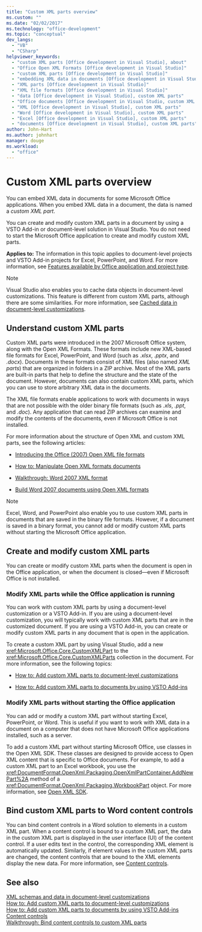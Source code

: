 ```yaml
---
title: "Custom XML parts overview"
ms.custom: ""
ms.date: "02/02/2017"
ms.technology: "office-development"
ms.topic: "conceptual"
dev_langs: 
  - "VB"
  - "CSharp"
helpviewer_keywords: 
  - "custom XML parts [Office development in Visual Studio], about"
  - "Office Open XML Formats [Office development in Visual Studio]"
  - "custom XML parts [Office development in Visual Studio]"
  - "embedding XML data in documents [Office development in Visual Studio]"
  - "XML parts [Office development in Visual Studio]"
  - "XML file formats [Office development in Visual Studio]"
  - "data [Office development in Visual Studio], custom XML parts"
  - "Office documents [Office development in Visual Studio, custom XML parts"
  - "XML [Office development in Visual Studio], custom XML parts"
  - "Word [Office development in Visual Studio], custom XML parts"
  - "Excel [Office development in Visual Studio], custom XML parts"
  - "documents [Office development in Visual Studio], custom XML parts"
author: John-Hart
ms.author: johnhart
manager: douge
ms.workload: 
  - "office"
---
```

# Custom XML parts overview
  You can embed XML data in documents for some Microsoft Office applications. When you embed XML data in a document, the data is named a *custom XML part*.  
  
 You can create and modify custom XML parts in a document by using a VSTO Add-in or document-level solution in Visual Studio. You do not need to start the Microsoft Office application to create and modify custom XML parts.  
  
 **Applies to:** The information in this topic applies to document-level projects and VSTO Add-in projects for Excel, PowerPoint, and Word. For more information, see [Features available by Office application and project type](../vsto/features-available-by-office-application-and-project-type.md).  
  
> [!NOTE]  
>  Visual Studio also enables you to cache data objects in document-level customizations. This feature is different from custom XML parts, although there are some similarities. For more information, see [Cached data in document-level customizations](../vsto/cached-data-in-document-level-customizations.md).  
  
## Understand custom XML parts  
 Custom XML parts were introduced in the 2007 Microsoft Office system, along with the Open XML Formats. These formats include new XML-based file formats for Excel, PowerPoint, and Word (such as *.xlsx*, *.pptx*, and *.docx*). Documents in these formats consist of XML files (also named *XML parts*) that are organized in folders in a ZIP archive. Most of the XML parts are built-in parts that help to define the structure and the state of the document. However, documents can also contain custom XML parts, which you can use to store arbitrary XML data in the documents.  
  
 The XML file formats enable applications to work with documents in ways that are not possible with the older binary file formats (such as *.xls*, *.ppt*, and *.doc*). Any application that can read ZIP archives can examine and modify the contents of the documents, even if Microsoft Office is not installed.  
  
 For more information about the structure of Open XML and custom XML parts, see the following articles:  
  
-   [Introducing the Office (2007) Open XML file formats](/previous-versions/office/developer/office-2007/aa338205(v=office.12))  
  
-   [How to: Manipulate Open XML formats documents](/previous-versions/office/developer/office-2007/aa982683(v=office.12))  
  
-   [Walkthrough: Word 2007 XML format](/previous-versions/office/developer/office-2007/bb266220(v=office.12))  
  
-   [Build Word 2007 documents using Open XML formats](/previous-versions/office/developer/office-2007/bb264572(v=office.12))  
  
> [!NOTE]  
>  Excel, Word, and PowerPoint also enable you to use custom XML parts in documents that are saved in the binary file formats. However, if a document is saved in a binary format, you cannot add or modify custom XML parts without starting the Microsoft Office application.  
  
## Create and modify custom XML parts  
 You can create or modify custom XML parts when the document is open in the Office application, or when the document is closed—even if Microsoft Office is not installed.  
  
### Modify XML parts while the Office application is running  
 You can work with custom XML parts by using a document-level customization or a VSTO Add-in. If you are using a document-level customization, you will typically work with custom XML parts that are in the customized document. If you are using a VSTO Add-in, you can create or modify custom XML parts in any document that is open in the application.  
  
 To create a custom XML part by using Visual Studio, add a new <xref:Microsoft.Office.Core.CustomXMLPart> to the <xref:Microsoft.Office.Core.CustomXMLParts> collection in the document. For more information, see the following topics:  
  
-   [How to: Add custom XML parts to document-level customizations](../vsto/how-to-add-custom-xml-parts-to-document-level-customizations.md)  
  
-   [How to: Add custom XML parts to documents by using VSTO Add-ins](../vsto/how-to-add-custom-xml-parts-to-documents-by-using-vsto-add-ins.md)  
  
### Modify XML parts without starting the Office application  
 You can add or modify a custom XML part without starting Excel, PowerPoint, or Word. This is useful if you want to work with XML data in a document on a computer that does not have Microsoft Office applications installed, such as a server.  
  
 To add a custom XML part without starting Microsoft Office, use classes in the Open XML SDK. These classes are designed to provide access to Open XML content that is specific to Office documents. For example, to add a custom XML part to an Excel workbook, you use the <xref:DocumentFormat.OpenXml.Packaging.OpenXmlPartContainer.AddNewPart%2A> method of a <xref:DocumentFormat.OpenXml.Packaging.WorkbookPart> object. For more information, see [Open XML SDK](/office/open-xml/open-xml-sdk).  
  
## Bind custom XML parts to Word content controls  
 You can bind content controls in a Word solution to elements in a custom XML part. When a content control is bound to a custom XML part, the data in the custom XML part is displayed in the user interface (UI) of the content control. If a user edits text in the control, the corresponding XML element is automatically updated. Similarly, if element values in the custom XML parts are changed, the content controls that are bound to the XML elements display the new data. For more information, see [Content controls](../vsto/content-controls.md).  
  
## See also  
 [XML schemas and data in document-level customizations](../vsto/xml-schemas-and-data-in-document-level-customizations.md)   
 [How to: Add custom XML parts to document-level customizations](../vsto/how-to-add-custom-xml-parts-to-document-level-customizations.md)   
 [How to: Add custom XML parts to documents by using VSTO Add-ins](../vsto/how-to-add-custom-xml-parts-to-documents-by-using-vsto-add-ins.md)   
 [Content controls](../vsto/content-controls.md)   
 [Walkthrough: Bind content controls to custom XML parts](../vsto/walkthrough-binding-content-controls-to-custom-xml-parts.md)  
